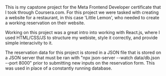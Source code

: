 This is my capstone project for the Meta Frontend Developer certificate that I took through Coursera.com. For this project we were tasked with creating a website for a restaurant, in this case 'Little Lemon', who needed to create a working reservation on their website.

Working on this project was a great intro into working with React.js, where I used HTML/CSS/JS to structure my webiste, style it correctly, and provide simple interacivity to it.

The reservation data for this project is stored in a JSON file that is stored on a JSON server that must be ran with "npx json-server --watch data/db.json --port 8000" prior to submitting new inputs on the reservation form. This was used in place of a constantly running database.